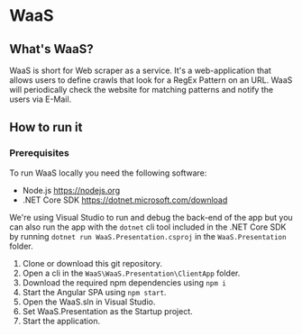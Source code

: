# WaaS

<!-- markdownlint-disable MD026 -->

## What's WaaS?

<!-- markdownlint-enable MD026 -->

WaaS is short for Web scraper as a service. It's a web-application that allows users to define crawls that look for a RegEx Pattern on an URL. WaaS will periodically check the website for matching patterns and notify the users via E-Mail.

## How to run it

### Prerequisites

To run WaaS locally you need the following software:

* Node.js <https://nodejs.org>
* .NET Core SDK <https://dotnet.microsoft.com/download>

We're using Visual Studio to run and debug the back-end of the app but you can also run the app with the `dotnet` cli tool included in the .NET Core SDK by running `dotnet run WaaS.Presentation.csproj` in the `WaaS.Presentation` folder.

1. Clone or download this git repository.
2. Open a cli in the `WaaS\WaaS.Presentation\ClientApp` folder.
3. Download the required npm dependencies using `npm i`
4. Start the Angular SPA using `npm start`.
5. Open the WaaS.sln in Visual Studio.
6. Set WaaS.Presentation as the Startup project.
7. Start the application.
